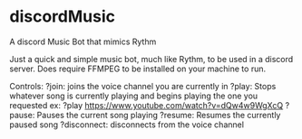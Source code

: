 # discordMusic
A discord Music Bot that mimics Rythm

Just a quick and simple music bot, much like Rythm, to be used in a discord server. Does require FFMPEG to be installed on your machine to run. 

Controls: 
  ?join: joins the voice channel you are currently in
  ?play: Stops whatever song is currently playing and begins playing the one you requested
    ex: ?play https://www.youtube.com/watch?v=dQw4w9WgXcQ
  ?pause: Pauses the current song playing
  ?resume: Resumes the currently paused song
  ?disconnect: disconnects from the voice channel
